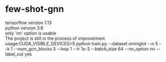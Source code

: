 # few-shot-gnn
tensorflow version 1.13  
python version 3.6  
only 'nn' option is usable  
The project is still in the process of improvement  
usage:CUDA_VISIBLE_DEVICES=5 python train.py --dataset omniglot --n 5 --k 1 --num_gcn_blocks 5  --hop 1 --lr 1e-3 --batch_size 64 --nn_option nn --label_cut yes
